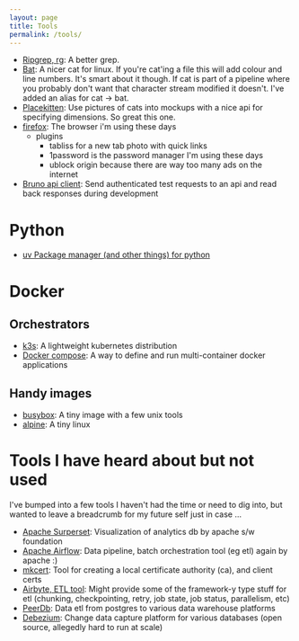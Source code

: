 ```yaml
---
layout: page
title: Tools
permalink: /tools/
---
```


* [Ripgrep, rg](https://github.com/BurntSushi/ripgrep): A better grep.
* [Bat](https://github.com/sharkdp/bat): A nicer cat for linux. If you're cat'ing a file this will add colour and line numbers. It's smart about it though. If cat is part of a pipeline where you probably don't want that character stream modified it doesn't. I've added an alias for cat -> bat.
* [Placekitten](https://placekitten.com/): Use pictures of cats into mockups with a nice api for specifying dimensions. So great this one.
* [firefox](https://www.mozilla.org): The browser i'm using these days
  * plugins
    * tabliss for a new tab photo with quick links
    * 1password is the password manager I'm using these days
    * ublock origin because there are way too many ads on the internet
* [Bruno api client](https://www.usebruno.com/): Send authenticated test requests to an api and read back responses during development

# Python

* [uv Package manager (and other things) for python](https://docs.astral.sh/uv/)

# Docker

## Orchestrators

* [k3s](https://k3s.io/): A lightweight kubernetes distribution
* [Docker compose](https://docs.docker.com/compose/): A way to define and run multi-container docker applications

## Handy images

* [busybox](https://hub.docker.com/_/busybox): A tiny image with a few unix tools
* [alpine](https://hub.docker.com/_/alpine): A tiny linux

# Tools I have heard about but not used

I've bumped into a few tools I haven't had the time or need to dig into, but wanted to leave a breadcrumb for my future self just in case ...

* [Apache Surperset](https://superset.apache.org/): Visualization of analytics db by apache s/w foundation
* [Apache Airflow](https://airflow.apache.org/): Data pipeline, batch orchestration tool (eg etl) again by apache :)
* [mkcert](https://github.com/FiloSottile/mkcert): Tool for creating a local certificate authority (ca), and client certs
* [Airbyte, ETL tool](https://airbyte.com): Might provide some of the framework-y type stuff for etl (chunking, checkpointing, retry, job state, job status, parallelism, etc)
* [PeerDb](https://peerdb.io/): Data etl from postgres to various data warehouse platforms
* [Debezium](https://debezium.io/): Change data capture platform for various databases (open source, allegedly hard to run at scale)